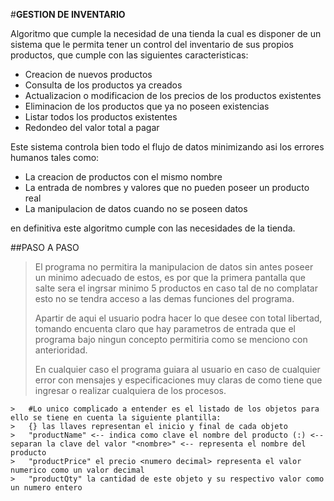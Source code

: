 #**GESTION DE INVENTARIO**

Algoritmo que cumple la necesidad de una tienda la cual es disponer de un sistema que le permita tener un control del inventario de sus propios productos, que cumple con las siguientes caracteristicas:

*   Creacion de nuevos productos
*   Consulta de los productos ya creados
*   Actualizacion o modificacion de los precios de los productos existentes
*   Eliminacion de los productos que ya no poseen existencias
*   Listar todos los productos existentes
*   Redondeo del valor total a pagar

Este sistema controla bien todo el flujo de datos minimizando asi los errores humanos tales como:

*   La creacion de productos con el mismo nombre
*   La entrada de nombres y valores que no pueden poseer un producto real
*   La manipulacion de datos cuando no se poseen datos

en definitiva este algoritmo cumple con las necesidades de la tienda.

##PASO A PASO
>   El programa no permitira la manipulacion de datos sin antes poseer un minimo adecuado de estos, es por que la primera pantalla que salte sera el ingrsar minimo 5 productos en caso tal de no complatar esto no se tendra acceso a las demas funciones del programa.
>
>   Apartir de aqui el usuario podra hacer lo que desee con total libertad, tomando encuenta claro que hay parametros de entrada que el programa bajo ningun concepto permitiria como se menciono con anterioridad.
>
>   En cualquier caso el programa guiara al usuario en caso de cualquier error con mensajes y especificaciones muy claras de como tiene que ingresar o realizar cualquiera de los procesos.
>
    >   #Lo unico complicado a entender es el listado de los objetos para ello se tiene en cuenta la siguiente plantilla:
    >   {} las llaves representan el inicio y final de cada objeto
    >   "productName" <-- indica como clave el nombre del producto (:) <-- separan la clave del valor "<nombre>" <-- representa el nombre del producto
    >   "productPrice" el precio <numero decimal> representa el valor numerico como un valor decimal
    >   "productQty" la cantidad de este objeto y su respectivo valor como un numero entero
  
